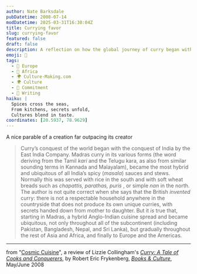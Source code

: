```yaml
---
author: Nate Barksdale
pubDatetime: 2008-07-14
modDatetime: 2025-03-31T16:30:04Z
title: Currying favor
slug: currying-favor
featured: false
draft: false
description: A reflection on how the global journey of curry began with its roots in India and transformed into a culinary phenomenon.
emoji: 🍛
tags:
  - 🍷 Europe
  - 🦁 Africa
  - 🌍 Culture-Making.com
  - 🌍 Culture
  - 🔄 Commitment
  - 📝 Writing
haiku: |
  Spices cross the seas,  
  From kitchens, secrets unfold,  
  Cultures blend in taste.
coordinates: [20.5937, 78.9629]
---
```


A nice parable of a creation far outpacing its creator

> Curry’s conquest of the world began with the conquest of India by the East India Company. Madras curry in its various forms (the word deriving from the Tamil _kari_ and the Telugu kara, as also from similar sounding terms in Kannada and Malayalam), became the most hybrid and ubiquitous of all India’s spicy (_masala_) sauces and stews. Normally this was served with rice in the south and with soft wheat breads such as _chapattis, parathas, puris_ , or simple _nan_ in the north. The author is not quite correct when she says that the British _invented_ curry: there is not a respectable household anywhere in the countryside that does not produce its own unique curries, with secrets handed down from mother to daughter. But it _is_ true that, starting in Madras, a hybrid Anglo-Indian cuisine spread and became ubiquitous, not only throughout all of the subcontinent (including Pakistan, Bangladesh, Nepal, and Sri Lanka), but gradually throughout the rest of Asia and Africa, and finally to Europe and the Americas.

---

from "[Cosmic Cuisine](http://web.archive.org/web/20081211225323/http://www.christianitytoday.com/bc/2008/003/14.36.html)", a review of Lizzie Collingham's [_Curry: A Tale of Cooks and Conquerers_](https://www.google.com/search?q=%22_Curry%3A%20A%20Tale%20of%20Cooks%20and%20Conquerers_%22%20amazon.com), by Robert Eric Frykenberg, [_Books & Culture_](http://web.archive.org/web/20081215124655/http://www.christianitytoday.com/bc/2008/003/), May/June 2008
